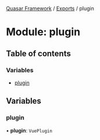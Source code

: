 [Quasar Framework](../index.md) / [Exports](../modules.md) / plugin

# Module: plugin

## Table of contents

### Variables

- [plugin](plugin.md#plugin)

## Variables

### plugin

• **plugin**: `VuePlugin`
